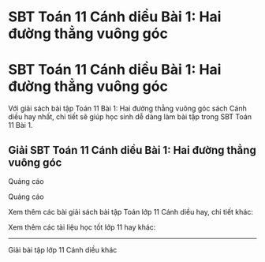 # SBT Toán 11 Cánh diều Bài 1: Hai đường thẳng vuông góc

# SBT Toán 11 Cánh diều Bài 1: Hai đường thẳng vuông góc

Với giải sách bài tập Toán 11 Bài 1: Hai đường thẳng vuông góc sách Cánh diều hay nhất, chi tiết sẽ giúp học sinh dễ dàng làm bài tập trong SBT Toán 11 Bài 1.

## Giải SBT Toán 11 Cánh diều Bài 1: Hai đường thẳng vuông góc

Quảng cáo

Quảng cáo

Xem thêm các bài giải sách bài tập Toán lớp 11 Cánh diều hay, chi tiết khác:

Xem thêm các tài liệu học tốt lớp 11 hay khác:

* * *

Giải bài tập lớp 11 Cánh diều khác
